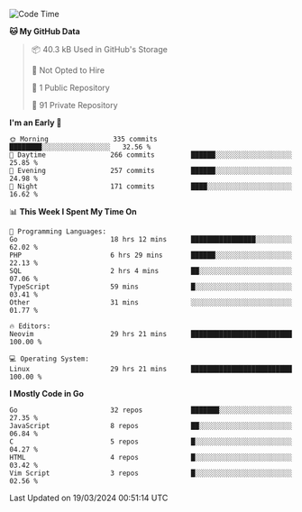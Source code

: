 
<!--START_SECTION:waka-->
![Code Time](http://img.shields.io/badge/Code%20Time-4%2C707%20hrs%2044%20mins-blue)

**🐱 My GitHub Data** 

> 📦 40.3 kB Used in GitHub's Storage 
 > 
> 🚫 Not Opted to Hire
 > 
> 📜 1 Public Repository 
 > 
> 🔑 91 Private Repository 
 > 
**I'm an Early 🐤** 

```text
🌞 Morning                335 commits         ████████░░░░░░░░░░░░░░░░░   32.56 % 
🌆 Daytime                266 commits         ██████░░░░░░░░░░░░░░░░░░░   25.85 % 
🌃 Evening                257 commits         ██████░░░░░░░░░░░░░░░░░░░   24.98 % 
🌙 Night                  171 commits         ████░░░░░░░░░░░░░░░░░░░░░   16.62 % 
```


📊 **This Week I Spent My Time On** 

```text
💬 Programming Languages: 
Go                       18 hrs 12 mins      ████████████████░░░░░░░░░   62.02 % 
PHP                      6 hrs 29 mins       ██████░░░░░░░░░░░░░░░░░░░   22.13 % 
SQL                      2 hrs 4 mins        ██░░░░░░░░░░░░░░░░░░░░░░░   07.06 % 
TypeScript               59 mins             █░░░░░░░░░░░░░░░░░░░░░░░░   03.41 % 
Other                    31 mins             ░░░░░░░░░░░░░░░░░░░░░░░░░   01.77 % 

🔥 Editors: 
Neovim                   29 hrs 21 mins      █████████████████████████   100.00 % 

💻 Operating System: 
Linux                    29 hrs 21 mins      █████████████████████████   100.00 % 
```

**I Mostly Code in Go** 

```text
Go                       32 repos            ███████░░░░░░░░░░░░░░░░░░   27.35 % 
JavaScript               8 repos             ██░░░░░░░░░░░░░░░░░░░░░░░   06.84 % 
C                        5 repos             █░░░░░░░░░░░░░░░░░░░░░░░░   04.27 % 
HTML                     4 repos             █░░░░░░░░░░░░░░░░░░░░░░░░   03.42 % 
Vim Script               3 repos             █░░░░░░░░░░░░░░░░░░░░░░░░   02.56 % 
```




 Last Updated on 19/03/2024 00:51:14 UTC
<!--END_SECTION:waka-->
